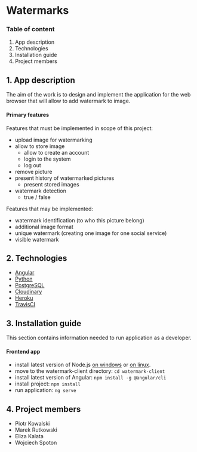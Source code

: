 # Watermarks

### Table of content
1. App description
2. Technologies
3. Installation guide
4. Project members

## 1. App description
The aim of the work is to design and implement the application for the web browser that will allow to add watermark to image.

#### Primary features
Features that must be implemented in scope of this project:
* upload image for watermarking
* allow to store image
  * allow to create an account
  * login to the system
  * log out
* remove picture
* present history of watermarked pictures
  * present stored images
* watermark detection
  * true / false

Features that may be implemented:
* watermark identification (to who this picture belong)
* additional image format
* unique watermark (creating one image for one social service)
* visible watermark

## 2. Technologies
* [Angular](https://angular.io/)
* [Python](https://www.python.org/)
* [PostgreSQL](https://www.postgresql.org.pl/)
* [Cloudinary](https://cloudinary.com/)
* [Heroku](https://www.heroku.com/)
* [TravisCI](https://travis-ci.com/)

## 3. Installation guide
This section contains information needed to run application as a developer.
#### Frontend app
* install latest version of Node.js [on windows](https://phoenixnap.com/kb/install-node-js-npm-on-windows) or [on linux](https://nodejs.org/en/download/package-manager/).
* move to the watermark-client directory: ```cd watermark-client```
* install latest version of Angular: ```npm install -g @angular/cli```
* install project: ```npm install```
* run application: ```ng serve```

## 4. Project members
* Piotr Kowalski
* Marek Rutkowski
* Eliza Kalata
* Wojciech Spoton
